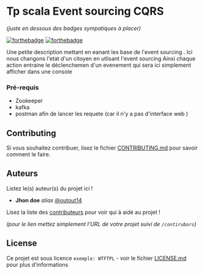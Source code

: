 # Tp scala Event sourcing CQRS 
_(juste en dessous des badges sympatiques à placer)_

[![forthebadge](http://forthebadge.com/images/badges/built-with-love.svg)](http://forthebadge.com)  [![forthebadge](http://forthebadge.com/images/badges/powered-by-electricity.svg)](http://forthebadge.com)

Une petite description mettant en eanant les base de l'event sourcing . Ici nous changons l'etat d'un citoyen en utlisant l'event sourcing 
Ainsi chaque action entraine le déclenchemen d'un evenement qui sera ici simplement afficher dans une console 

### Pré-requis

- Zookeeper 
- kafka
- postman afin de lancer les requete (car il n'y a pas d'interface web )

## Contributing

Si vous souhaitez contribuer, lisez le fichier [CONTRIBUTING.md](https://example.org) pour savoir comment le faire.

## Auteurs
Listez le(s) auteur(s) du projet ici !
* **Jhon doe** _alias_ [@outout14](https://github.com/outout14)

Lisez la liste des [contributeurs](https://github.com/your/project/contributors) pour voir qui à aidé au projet !

_(pour le lien mettez simplement l'URL de votre projet suivi de ``/contirubors``)_

## License

Ce projet est sous licence ``exemple: WTFTPL`` - voir le fichier [LICENSE.md](LICENSE.md) pour plus d'informations

